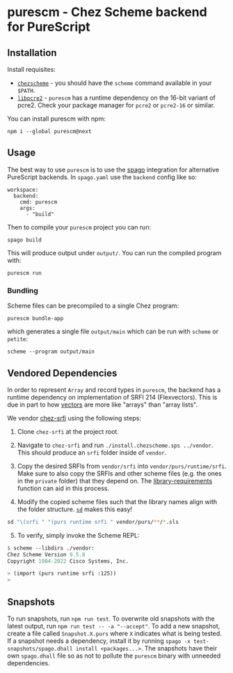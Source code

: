 # purescm - Chez Scheme backend for PureScript

## Installation

Install requisites:

* [`chezscheme`](https://cisco.github.io/ChezScheme/) - you should have the `scheme` command available in your `$PATH`.
* [`libpcre2`](https://pcre2project.github.io/pcre2/) - `purescm` has a runtime dependency on the 16-bit variant of pcre2. Check your package manager for `pcre2` or `pcre2-16` or similar.

You can install purescm with npm:

```
npm i --global purescm@next
```

## Usage

The best way to use `purescm` is to use the [spago](https://github.com/purescript/spago) integration for alternative PureScript backends. In `spago.yaml` use the `backend` config like so:

```
workspace:
  backend:
    cmd: purescm
    args:
      - "build"
```

Then to compile your `purescm` project you can run:

```
spago build
```

This will produce output under `output/`. You can run the compiled program with:

```
purescm run
```

### Bundling

Scheme files can be precompiled to a single Chez program:

```
purescm bundle-app
```

which generates a single file `output/main` which can be run with `scheme` or `petite`:

```
scheme --program output/main
```

## Vendored Dependencies

In order to represent `Array` and record types in `purescm`, the backend has a runtime dependency on implementation of SRFI 214 (Flexvectors). This is due in part to how [vectors](https://cisco.github.io/ChezScheme/csug9.5/objects.html#./objects:h5) are more like "arrays" than "array lists".

We vendor [chez-srfi](https://github.com/arcfide/chez-srfi) using the following steps:

1. Clone `chez-srfi` at the project root.

2. Navigate to `chez-srfi` and run `./install.chezscheme.sps ../vendor`. This should produce an `srfi` folder inside of `vendor`.

3. Copy the desired SRFIs from `vendor/srfi` into `vendor/purs/runtime/srfi`. Make sure to also copy the SRFIs and other scheme files (e.g. the ones in the `private` folder) that they depend on. The [library-requirements](https://cisco.github.io/ChezScheme/csug9.5/libraries.html#./libraries:h7) function can aid in this process.

4. Modify the copied scheme files such that the library names align with the folder structure. [`sd`](https://github.com/chmln/sd) makes this easy!
```sh
sd "\(srfi " "(purs runtime srfi " vendor/purs/**/*.sls
```

5. To verify, simply invoke the Scheme REPL:
```scheme
$ scheme --libdirs ./vendor:
Chez Scheme Version 9.5.8
Copyright 1984-2022 Cisco Systems, Inc.

> (import (purs runtime srfi :125))
>
```

## Snapshots

To run snapshots, run `npm run test`.
To overwrite old snapshots with the latest output, run `npm run test -- -a "--accept"`.
To add a new snapshot, create a file called `Snapshot.X.purs` where `X` indicates what is being tested.
If a snapshot needs a dependency, install it by running `spago -x test-snapshots/spago.dhall install <packages...>`. The snapshots have their own `spago.dhall` file so as not to pollute the `purescm` binary with unneeded dependencies.
